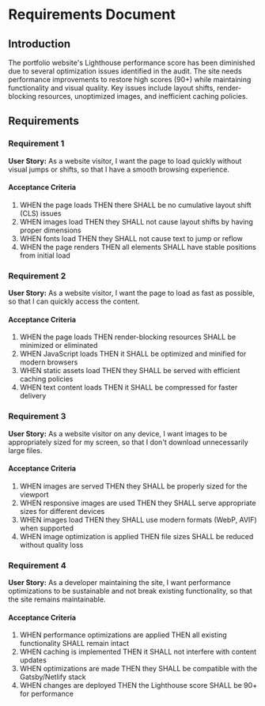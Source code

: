 # Requirements Document

## Introduction

The portfolio website's Lighthouse performance score has been diminished due to several optimization issues identified in the audit. The site needs performance improvements to restore high scores (90+) while maintaining functionality and visual quality. Key issues include layout shifts, render-blocking resources, unoptimized images, and inefficient caching policies.

## Requirements

### Requirement 1

**User Story:** As a website visitor, I want the page to load quickly without visual jumps or shifts, so that I have a smooth browsing experience.

#### Acceptance Criteria

1. WHEN the page loads THEN there SHALL be no cumulative layout shift (CLS) issues
2. WHEN images load THEN they SHALL not cause layout shifts by having proper dimensions
3. WHEN fonts load THEN they SHALL not cause text to jump or reflow
4. WHEN the page renders THEN all elements SHALL have stable positions from initial load

### Requirement 2

**User Story:** As a website visitor, I want the page to load as fast as possible, so that I can quickly access the content.

#### Acceptance Criteria

1. WHEN the page loads THEN render-blocking resources SHALL be minimized or eliminated
2. WHEN JavaScript loads THEN it SHALL be optimized and minified for modern browsers
3. WHEN static assets load THEN they SHALL be served with efficient caching policies
4. WHEN text content loads THEN it SHALL be compressed for faster delivery

### Requirement 3

**User Story:** As a website visitor on any device, I want images to be appropriately sized for my screen, so that I don't download unnecessarily large files.

#### Acceptance Criteria

1. WHEN images are served THEN they SHALL be properly sized for the viewport
2. WHEN responsive images are used THEN they SHALL serve appropriate sizes for different devices
3. WHEN images load THEN they SHALL use modern formats (WebP, AVIF) when supported
4. WHEN image optimization is applied THEN file sizes SHALL be reduced without quality loss

### Requirement 4

**User Story:** As a developer maintaining the site, I want performance optimizations to be sustainable and not break existing functionality, so that the site remains maintainable.

#### Acceptance Criteria

1. WHEN performance optimizations are applied THEN all existing functionality SHALL remain intact
2. WHEN caching is implemented THEN it SHALL not interfere with content updates
3. WHEN optimizations are made THEN they SHALL be compatible with the Gatsby/Netlify stack
4. WHEN changes are deployed THEN the Lighthouse score SHALL be 90+ for performance
